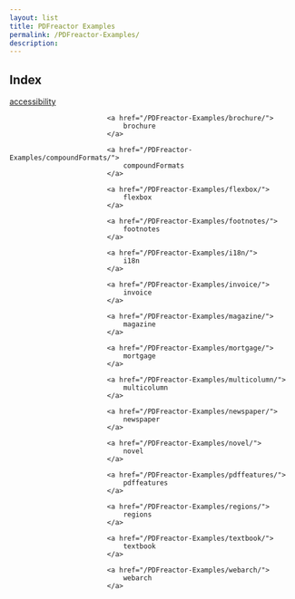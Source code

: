 ```yaml
---
layout: list
title: PDFreactor Examples
permalink: /PDFreactor-Examples/
description: 
---
```


## Index
<div class="boxes">
                            <a href="/PDFreactor-Examples/accessibility/">
                                accessibility
                            </a>

                            <a href="/PDFreactor-Examples/brochure/">
                                brochure
                            </a>

                            <a href="/PDFreactor-Examples/compoundFormats/">
                                compoundFormats
                            </a>

                            <a href="/PDFreactor-Examples/flexbox/">
                                flexbox
                            </a>

                            <a href="/PDFreactor-Examples/footnotes/">
                                footnotes
                            </a>

                            <a href="/PDFreactor-Examples/i18n/">
                                i18n
                            </a>

                            <a href="/PDFreactor-Examples/invoice/">
                                invoice
                            </a>

                            <a href="/PDFreactor-Examples/magazine/">
                                magazine
                            </a>

                            <a href="/PDFreactor-Examples/mortgage/">
                                mortgage
                            </a>

                            <a href="/PDFreactor-Examples/multicolumn/">
                                multicolumn
                            </a>

                            <a href="/PDFreactor-Examples/newspaper/">
                                newspaper
                            </a>

                            <a href="/PDFreactor-Examples/novel/">
                                novel
                            </a>

                            <a href="/PDFreactor-Examples/pdffeatures/">
                                pdffeatures
                            </a>

                            <a href="/PDFreactor-Examples/regions/">
                                regions
                            </a>

                            <a href="/PDFreactor-Examples/textbook/">
                                textbook
                            </a>

                            <a href="/PDFreactor-Examples/webarch/">
                                webarch
                            </a>
</div>


